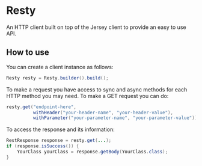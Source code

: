 # Resty
An HTTP client built on top of the Jersey client to provide an easy to use API.

## How to use
You can create a client instance as follows:
```java
Resty resty = Resty.builder().build();
```

To make a request you have access to sync and async methods for each HTTP method you may need.
To make a GET request you can do:
```java
resty.get("endpoint-here",
          withHeader("your-header-name", "your-header-value"),
          withParameter("your-parameter-name", "your-parameter-value"));
```

To access the response and its information:
```java
RestResponse response = resty.get(...);
if (response.isSuccess()) {
    YourClass yourClass = response.getBody(YourClass.class);
}
```

